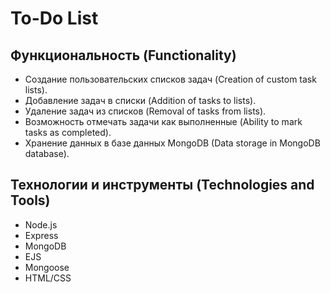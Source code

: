# To-Do List

## Функциональность (Functionality)

- Создание пользовательских списков задач (Creation of custom task lists).
- Добавление задач в списки (Addition of tasks to lists).
- Удаление задач из списков (Removal of tasks from lists).
- Возможность отмечать задачи как выполненные (Ability to mark tasks as completed).
- Хранение данных в базе данных MongoDB (Data storage in MongoDB database).

## Технологии и инструменты (Technologies and Tools)

- Node.js
- Express
- MongoDB
- EJS 
- Mongoose 
- HTML/CSS
